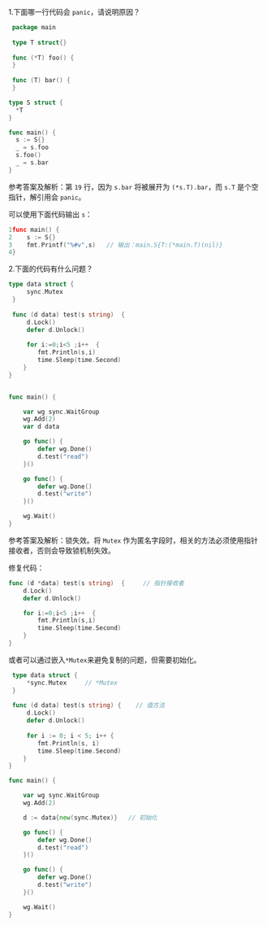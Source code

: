 1.下面哪一行代码会 `panic`，请说明原因？

```go
 package main
 
 type T struct{}
 
 func (*T) foo() {
 }
 
 func (T) bar() {
 }

type S struct {
  *T
}

func main() {
  s := S{}
  _ = s.foo
  s.foo()
  _ = s.bar
}
```

参考答案及解析：第 `19` 行，因为 `s.bar` 将被展开为 `(*s.T).bar`，而 `s.T` 是个空指针，解引用会 `panic`。

可以使用下面代码输出 `s`：

```go
1func main() {
2    s := S{}
3    fmt.Printf("%#v",s)   // 输出：main.S{T:(*main.T)(nil)}
4}
```

2.下面的代码有什么问题？

```go
type data struct {
     sync.Mutex
 }
 
 func (d data) test(s string)  {
     d.Lock()
     defer d.Unlock()
 
     for i:=0;i<5 ;i++  {
        fmt.Println(s,i)
        time.Sleep(time.Second)
    }
}


func main() {

    var wg sync.WaitGroup
    wg.Add(2)
    var d data

    go func() {
        defer wg.Done()
        d.test("read")
    }()

    go func() {
        defer wg.Done()
        d.test("write")
    }()

    wg.Wait()
}
```

参考答案及解析：锁失效。将 `Mutex` 作为匿名字段时，相关的方法必须使用指针接收者，否则会导致锁机制失效。

修复代码：

```go
func (d *data) test(s string)  {     // 指针接收者
    d.Lock()
    defer d.Unlock()

    for i:=0;i<5 ;i++  {
        fmt.Println(s,i)
        time.Sleep(time.Second)
    }
}
```

或者可以通过嵌入` *Mutex `来避免复制的问题，但需要初始化。

```go
 type data struct {
     *sync.Mutex     // *Mutex
 }
 
 func (d data) test(s string) {    // 值方法
     d.Lock()
     defer d.Unlock()
 
     for i := 0; i < 5; i++ {
        fmt.Println(s, i)
        time.Sleep(time.Second)
    }
}

func main() {

    var wg sync.WaitGroup
    wg.Add(2)

    d := data{new(sync.Mutex)}   // 初始化

    go func() {
        defer wg.Done()
        d.test("read")
    }()

    go func() {
        defer wg.Done()
        d.test("write")
    }()

    wg.Wait()
}
```

